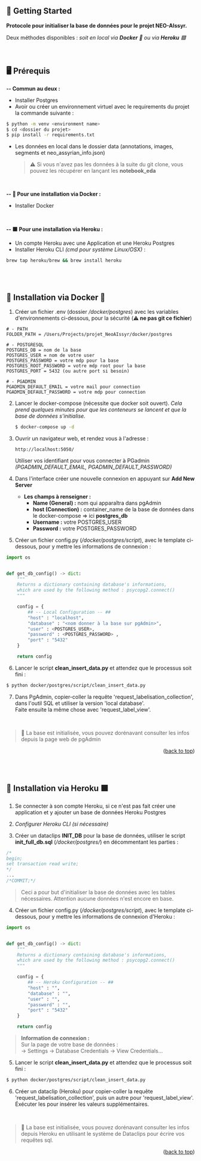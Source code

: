 <!-- GETTING STARTED -->

## 🏁 Getting Started

**Protocole pour initialiser la base de données pour le projet NEO-AIssyr.**

Deux méthodes disponibles : _soit en local via **Docker** 🐳 ou via **Heroku** 🟪_

</br>

## 🖥️ Prérequis

**-- Commun au deux :**

- Installer Postgres
- Avoir ou créer un environnement virtuel avec le requirements du projet la commande suivante :

```bash
$ python -m venv <environment name>
$ cd <dossier du projet>
$ pip install -r requirements.txt
```

- Les données en local dans le dossier data (annotations, images, segments et neo_assyrian_info.json)
  > **⚠️** Si vous n'avez pas les données à la suite du git clone, vous pouvez les récupérer en lançant les **notebook_eda**

</br>

**-- 🐳 Pour une installation via Docker :**

- Installer Docker

</br>

**-- 🟪 Pour une installation via Heroku :**

- Un compte Heroku avec une Application et une Heroku Postgres
- Installer Heroku CLI _(cmd pour système Linux/OSX)_ :

```bash
brew tap heroku/brew && brew install heroku
```

</br>
</br>

## 🚀 Installation via Docker 🐳

1. Créer un fichier .env (dossier _/docker/postgres_) avec les variables d'environnements ci-dessous, pour la sécurité (**⚠️ ne pas git ce fichier**)

```
# - PATH
FOLDER_PATH = /Users/Projects/projet_NeoAIssyr/docker/postgres

# - POSTGRESQL
POSTGRES_DB = nom de la base
POSTGRES_USER = nom de votre user
POSTGRES_PASSWORD = votre mdp pour la base
POSTGRES_ROOT_PASSWORD = votre mdp root pour la base
POSTGRES_PORT = 5432 (ou autre port si besoin)

# - PGADMIN
PGADMIN_DEFAULT_EMAIL = votre mail pour connection
PGADMIN_DEFAULT_PASSWORD = votre mdp pour connection
```

2. Lancer le docker-compose (nécessite que docker soit ouvert). _Cela prend quelques minutes pour que les conteneurs se lancent et que la base de données s'initialise._
   ```bash
   $ docker-compose up -d
   ```
3. Ouvrir un navigateur web, et rendez vous à l'adresse :

   ```
   http://localhost:5050/
   ```

   Utiliser vos identifiant pour vous connecter à PGadmin _(PGADMIN_DEFAULT_EMAIL, PGADMIN_DEFAULT_PASSWORD)_

4. Dans l'interface créer une nouvelle connexion en appuyant sur **Add New Server**

   - **Les champs à renseigner :**
     - **Name (General) :** nom qui apparaîtra dans pgAdmin
     - **host (Connection) :** container_name de la base de données dans le docker-compose => ici **postgres_db**
     - **Username :** votre POSTGRES_USER
     - **Password :** votre POSTGRES_PASSWORD

5. Créer un fichier config.py (_/docker/postgres/script_), avec le template ci-dessous, pour y mettre les informations de connexion :

```python
import os


def get_db_config() -> dict:
    """
    Returns a dictionary containing database's informations,
    which are used by the following method : psycopg2.connect()
    """

    config = {
        ## -- Local Configuration -- ##
        "host" : "localhost",
        "database" : "<nom donner à la base sur pgAdmin>",
        "user" : <POSTGRES_USER>,
        "password" : <POSTGRES_PASSWORD> ,
        "port" : "5432"
    }

    return config

```

6. Lancer le script **clean_insert_data.py** et attendez que le processus soit fini :

```bash
$ python docker/postgres/script/clean_insert_data.py
```

7. Dans PgAdmin, copier-coller la requête 'request_labelisation_collection', dans l'outil SQL et utiliser la version 'local database'.  
   Faite ensuite la même chose avec 'request_label_view'.

</br>

> 🎉 La base est initialisée, vous pouvez dorénavant consulter les infos depuis la page web de pgAdmin

<p align="right">(<a href="#readme-top">back to top</a>)</p>

</br>
</br>

## 🚀 Installation via Heroku 🟪

1. Se connecter à son compte Heroku, si ce n'est pas fait créer une application et y ajouter un base de données Heroku Postgres

2. _Configurer Heroku CLI (si nécessaire)_

3. Créer un dataclips **INIT_DB** pour la base de données, utiliser le script **init_full_db.sql** (_/docker/postgres/_) en décommentant les parties :

```sql
/*
begin;
set transaction read write;
*/
...
/*COMMIT;*/
```

> Ceci a pour but d'initialiser la base de données avec les tables nécessaires. Attention aucune données n'est encore en base.

4. Créer un fichier config.py (_/docker/postgres/script_), avec le template ci-dessous, pour y mettre les informations de connexion d'Heroku :

```python
import os


def get_db_config() -> dict:
    """
    Returns a dictionary containing database's informations,
    which are used by the following method : psycopg2.connect()
    """

    config = {
        ## -- Heroku Configuration -- ##
        "host" : "",
        "database" : "",
        "user" : "",
        "password" : "",
        "port" : "5432"
    }

    return config

```

> **Information de connexion :**  
>  Sur la page de votre base de données :  
>  -> Settings -> Database Credentials -> View Credentials...

5. Lancer le script **clean_insert_data.py** et attendez que le processus soit fini :

```bash
$ python docker/postgres/script/clean_insert_data.py
```

6. Créer un dataclip (Heroku) pour copier-coller la requête 'request_labelisation_collection', puis un autre pour 'request_label_view'.
   Éxécuter les pour insérer les valeurs supplémentaires.

</br>

> 🎉 La base est initialisée, vous pouvez dorénavant consulter les infos depuis Heroku en utilisant le système de Dataclips pour écrire vos requêtes sql.

<p align="right">(<a href="#readme-top">back to top</a>)</p>
